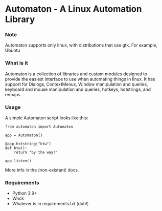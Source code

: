 # Automaton - A Linux Automation Library

### Note
Automaton supports only linux, with distributions that use gtk. For example, Ubuntu

### What is it
Automaton is a collection of libraries and custom modules designed to provide the easiest
interface to use when automating things in linux. It has support for Dialogs, ContextMenus,
Window manipulation and queries, keyboard and mouse manipulation and queries, hotkeys, hotstrings, and remaps.
### Usage
A simple Automaton script looks like this:
```python3
from automaton import Automaton

app = Automaton()

@app.hotstring("btw")
def btw():
    return "by the way!"

app.listen()
```
More info in the (non-existant) docs.

### Requirements
- Python 3.9+
- Wnck
- Whatever is in requirements.txt (duh!)